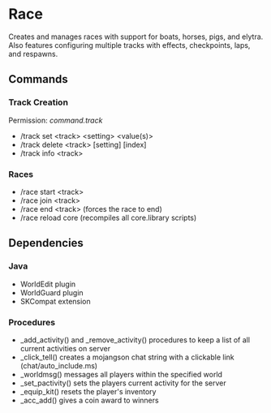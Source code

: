 # Race

Creates and manages races with support for boats, horses, pigs, and elytra. Also features configuring multiple tracks
with effects, checkpoints, laps, and respawns.

## Commands

### Track Creation

Permission: *command.track*

- /track set \<track> \<setting> <value(s)>
- /track delete \<track> [setting] [index]
- /track info \<track>

### Races

- /race start \<track>
- /race join \<track>
- /race end \<track> (forces the race to end)
- /race reload core (recompiles all core.library scripts)

## Dependencies

### Java

- WorldEdit plugin
- WorldGuard plugin
- SKCompat extension

### Procedures

- _add_activity() and _remove_activity() procedures to keep a list of all current activities on server
- _click_tell() creates a mojangson chat string with a clickable link (chat/auto_include.ms)
- _worldmsg() messages all players within the specified world
- _set_pactivity() sets the players current activity for the server
- _equip_kit() resets the player's inventory
- _acc_add() gives a coin award to winners
